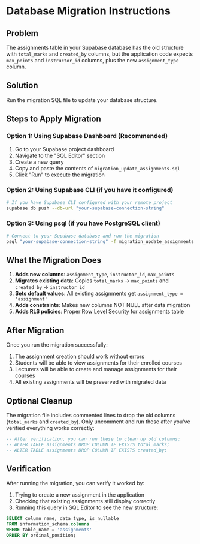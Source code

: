 # Database Migration Instructions

## Problem
The assignments table in your Supabase database has the old structure with `total_marks` and `created_by` columns, but the application code expects `max_points` and `instructor_id` columns, plus the new `assignment_type` column.

## Solution
Run the migration SQL file to update your database structure.

## Steps to Apply Migration

### Option 1: Using Supabase Dashboard (Recommended)
1. Go to your Supabase project dashboard
2. Navigate to the "SQL Editor" section
3. Create a new query
4. Copy and paste the contents of `migration_update_assignments.sql`
5. Click "Run" to execute the migration

### Option 2: Using Supabase CLI (if you have it configured)
```bash
# If you have Supabase CLI configured with your remote project
supabase db push --db-url "your-supabase-connection-string"
```

### Option 3: Using psql (if you have PostgreSQL client)
```bash
# Connect to your Supabase database and run the migration
psql "your-supabase-connection-string" -f migration_update_assignments.sql
```

## What the Migration Does
1. **Adds new columns**: `assignment_type`, `instructor_id`, `max_points`
2. **Migrates existing data**: Copies `total_marks` → `max_points` and `created_by` → `instructor_id`
3. **Sets default values**: All existing assignments get `assignment_type = 'assignment'`
4. **Adds constraints**: Makes new columns NOT NULL after data migration
5. **Adds RLS policies**: Proper Row Level Security for assignments table

## After Migration
Once you run the migration successfully:
1. The assignment creation should work without errors
2. Students will be able to view assignments for their enrolled courses
3. Lecturers will be able to create and manage assignments for their courses
4. All existing assignments will be preserved with migrated data

## Optional Cleanup
The migration file includes commented lines to drop the old columns (`total_marks` and `created_by`). Only uncomment and run these after you've verified everything works correctly:

```sql
-- After verification, you can run these to clean up old columns:
-- ALTER TABLE assignments DROP COLUMN IF EXISTS total_marks;
-- ALTER TABLE assignments DROP COLUMN IF EXISTS created_by;
```

## Verification
After running the migration, you can verify it worked by:
1. Trying to create a new assignment in the application
2. Checking that existing assignments still display correctly
3. Running this query in SQL Editor to see the new structure:
```sql
SELECT column_name, data_type, is_nullable 
FROM information_schema.columns 
WHERE table_name = 'assignments' 
ORDER BY ordinal_position;
```
